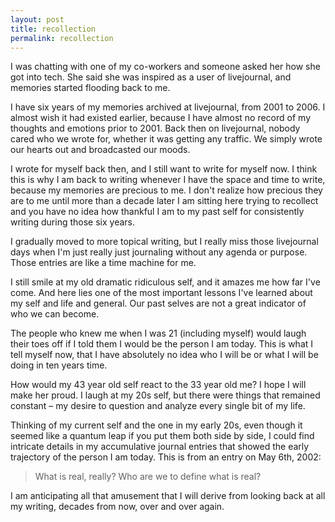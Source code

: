 ```yaml
---
layout: post
title: recollection
permalink: recollection
---
```


I was chatting with one of my co-workers and someone asked her how she got into tech. She said she was inspired as a user of livejournal, and memories started flooding back to me. 

I have six years of my memories archived at livejournal, from 2001 to 2006. I almost wish it had existed earlier, because I have almost no record of my thoughts and emotions prior to 2001. Back then on livejournal, nobody cared who we wrote for, whether it was getting any traffic. We simply wrote our hearts out and broadcasted our moods.

I wrote for myself back then, and I still want to write for myself now. I think this is why I am back to writing whenever I have the space and time to write, because my memories are precious to me. I don't realize how precious they are to me until more than a decade later I am sitting here trying to recollect and you have no idea how thankful I am to my past self for consistently writing during those six years. 

I gradually moved to more topical writing, but I really miss those livejournal days when I'm just really just journaling without any agenda or purpose. Those entries are like a time machine for me. 

I still smile at my old dramatic ridiculous self, and it amazes me how far I've come. And here lies one of the most important lessons I've learned about my self and life and general. Our past selves are not a great indicator of who we can become. 

The people who knew me when I was 21 (including myself) would laugh their toes off if I told them I would be the person I am today. This is what I tell myself now, that I have absolutely no idea who I will be or what I will be doing in ten years time. 

How would my 43 year old self react to the 33 year old me? I hope I will make her proud. I laugh at my 20s self, but there were things that remained constant – my desire to question and analyze every single bit of my life.

Thinking of my current self and the one in my early 20s, even though it seemed like a quantum leap if you put them both side by side, I could find intricate details in my accumulative journal entries that showed the early trajectory of the person I am today. This is from an entry on May 6th, 2002:

> What is real, really? Who are we to define what is real?

I am anticipating all that amusement that I will derive from looking back at all my writing, decades from now, over and over again. 

